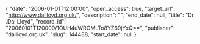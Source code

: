 {
  "date": "2006-01-01T12:00:00", 
  "open_access": true, 
  "target_url": "http://www.dailloyd.org.uk/", 
  "description": "", 
  "end_date": null, 
  "title": "Dr .Dai Lloyd", 
  "record_id": "20060101T120000/1OUH4uWROMLTo8YZ69jYxQ==", 
  "publisher": "dailloyd.org.uk", 
  "slug": 144488, 
  "start_date": null
}

